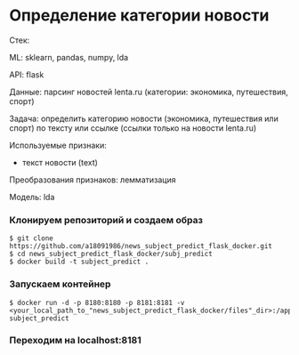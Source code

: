 # Определение категории новости

Стек:

ML: sklearn, pandas, numpy, lda

API: flask

Данные: парсинг новостей lenta.ru (категории: экономика, путешествия, спорт)

Задача: определить категорию новости (экономика, путешествия или спорт) по тексту или ссылке (ссылки только на новости lenta.ru)

Используемые признаки:

- текст новости (text)

Преобразования признаков: лемматизация

Модель: lda

### Клонируем репозиторий и создаем образ
```
$ git clone https://github.com/a18091986/news_subject_predict_flask_docker.git
$ cd news_subject_predict_flask_docker/subj_predict
$ docker build -t subject_predict .
```

### Запускаем контейнер

```
$ docker run -d -p 8180:8180 -p 8181:8181 -v <your_local_path_to_"news_subject_predict_flask_docker/files"_dir>:/app/files subject_predict
```

### Переходим на localhost:8181
